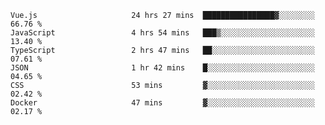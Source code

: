 
<!--
**xy406043/xy406043** is a ✨ _special_ ✨ repository because its `README.md` (this file) appears on your GitHub profile.

Here are some ideas to get you started:

- 🔭 I’m currently working on ...
- 🌱 I’m currently learning ...
- 👯 I’m looking to collaborate on ...
- 🤔 I’m looking for help with ...
- 💬 Ask me about ...
- 📫 How to reach me: ...
- 😄 Pronouns: ...
- ⚡ Fun fact: ...
-->

<!--START_SECTION:waka-->

```text
Vue.js                     24 hrs 27 mins  ████████████████▓░░░░░░░░   66.76 %
JavaScript                 4 hrs 54 mins   ███▒░░░░░░░░░░░░░░░░░░░░░   13.40 %
TypeScript                 2 hrs 47 mins   ██░░░░░░░░░░░░░░░░░░░░░░░   07.61 %
JSON                       1 hr 42 mins    █░░░░░░░░░░░░░░░░░░░░░░░░   04.65 %
CSS                        53 mins         ▓░░░░░░░░░░░░░░░░░░░░░░░░   02.42 %
Docker                     47 mins         ▓░░░░░░░░░░░░░░░░░░░░░░░░   02.17 %
```

<!--END_SECTION:waka-->
